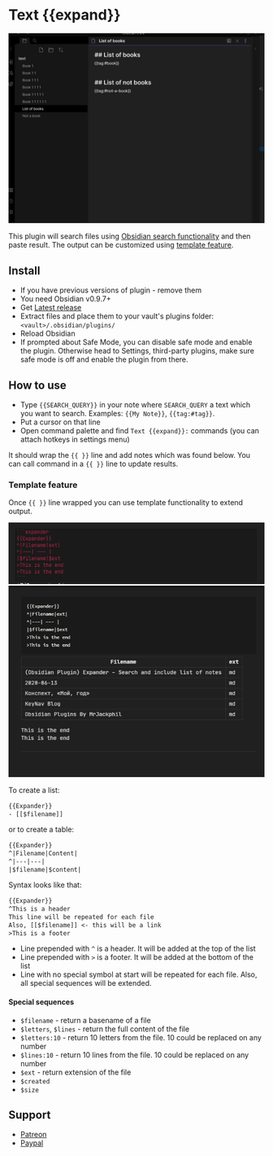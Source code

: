 # Text {{expand}}

![](./screenshots/1.gif)

This plugin will search files using [Obsidian search functionality](https://publish.obsidian.md/help/Plugins/Search) 
and then paste result. The output can be customized using [template feature](#template-feature).

## Install
- If you have previous versions of plugin - remove them
- You need Obsidian v0.9.7+
- Get [Latest release](https://github.com/mrjackphil/obsidian-text-expand/releases/latest)
- Extract files and place them to your vault's plugins folder: `<vault>/.obsidian/plugins/`
- Reload Obsidian
- If prompted about Safe Mode, you can disable safe mode and enable the plugin. Otherwise head to Settings, third-party plugins, make sure safe mode is off and enable the plugin from there.

## How to use

-   Type `{{SEARCH_QUERY}}` in your note where `SEARCH_QUERY` a text which you want to search. 
Examples: `{{My Note}}`, `{{tag:#tag}}`.
-   Put a cursor on that line
-   Open command palette and find `Text {{expand}}:` commands (you can attach hotkeys in settings menu)

It should wrap the `{{ }}` line and add notes which was found below.
You can call command in a `{{ }}` line to update results.

### Template feature
Once `{{ }}` line wrapped you can use template functionality to extend output.

![](./screenshots/3.png)
![](./screenshots/2.png)

To create a list:
```expander
{{Expander}}
- [[$filename]]
```

or to create a table:
```expander
{{Expander}}
^|Filename|Content|
^|---|---|
|$filename|$content|
```


Syntax looks like that:
```expander
{{Expander}}
^This is a header
This line will be repeated for each file
Also, [[$filename]] <- this will be a link
>This is a footer
```

- Line prepended with `^` is a header. It will be added at the top of the list
- Line prepended with `>` is a footer. It will be added at the bottom of the list
- Line with no special symbol at start will be repeated for each file. Also, all special sequences will be extended.

#### Special sequences
- `$filename` - return a basename of a file
- `$letters`, `$lines` - return the full content of the file
- `$letters:10` - return 10 letters from the file. 10 could be replaced on any number
- `$lines:10` - return 10 lines from the file. 10 could be replaced on any number
- `$ext` - return extension of the file
- `$created`
- `$size`

## Support
- [Patreon](https://patreon.com/mrjackphil)
- [Paypal](https://www.paypal.com/paypalme/mrjackphil)
